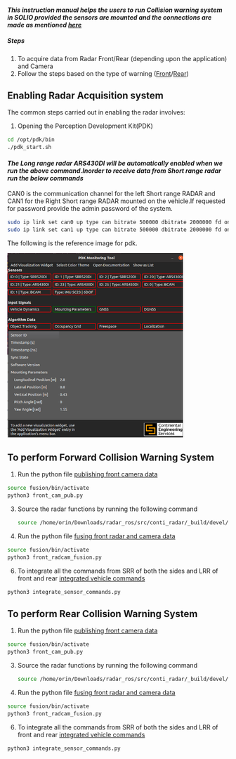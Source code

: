 #### *This instruction manual helps the users to run Collision warning system in SOLIO provided the sensors are mounted and the  connections are made as mentioned [here](https://github.com/SamukthaV/Solio1_RadCam_fusion/tree/main/Hardware%20setup%20)*

##### Steps
1) To acquire data from Radar Front/Rear (depending upon the application) and Camera
2) Follow the steps based on the type of warning ([Front](#to-perform-forward-collision-warning-system)/[Rear](#to-perform-rear-collision-warning-system))

## Enabling Radar Acquisition system
The common steps carried out in enabling the radar involves:
1) Opening the Perception Development Kit(PDK)
```bash
cd /opt/pdk/bin
./pdk_start.sh
```
#### *The Long range radar ARS430DI will be automatically enabled when we run the above command.Inorder to receive data from Short range radar run the below commands*
CAN0 is the communication channel for the left Short range RADAR and CAN1 for the Right Short range RADAR mounted on the vehicle.If requested for password provide the admin password of the system.
```bash
sudo ip link set can0 up type can bitrate 500000 dbitrate 2000000 fd on
sudo ip link set can1 up type can bitrate 500000 dbitrate 2000000 fd on

```
The following is the reference image for pdk.

<img src="./img/pdk.png" alt="pdk Image" width="400"> 



## To perform Forward Collision Warning System
1. Run the python file [publishing front camera data](https://github.com/SamukthaV/Solio1_RadCam_fusion/blob/main/Collision%20warning%20based%20on%20Sensor%20fusion/FCWS%20%2B%20cut-in%20%2B%20cut-out/front_cam_pub.py)
```bash
source fusion/bin/activate
python3 front_cam_pub.py
```
3. Source the radar functions by running the following command
   ```bash
   source /home/orin/Downloads/radar_ros/src/conti_radar/_build/devel/setup.bash

    ```
4.  Run the python file [fusing front radar and camera data](https://github.com/SamukthaV/Solio1_RadCam_fusion/blob/main/Collision%20warning%20based%20on%20Sensor%20fusion/FCWS%20%2B%20cut-in%20%2B%20cut-out/front_radcam_fusion.py)
```bash
source fusion/bin/activate
python3 front_radcam_fusion.py
```
6. To integrate all the commands from SRR of both the sides and LRR of front and rear [integrated vehicle commands](https://github.com/SamukthaV/Solio1_RadCam_fusion/blob/main/Collision%20warning%20based%20on%20Sensor%20fusion/FCWS%20%2B%20cut-in%20%2B%20cut-out/integrate%20sensor%20commands.py)
```bash
python3 integrate_sensor_commands.py
```
## To perform Rear Collision Warning System
1. Run the python file [publishing front camera data](https://github.com/SamukthaV/Solio1_RadCam_fusion/blob/main/Collision%20warning%20based%20on%20Sensor%20fusion/FCWS%20%2B%20cut-in%20%2B%20cut-out/front_cam_pub.py)
```bash
source fusion/bin/activate
python3 front_cam_pub.py
```
3. Source the radar functions by running the following command
   ```bash
   source /home/orin/Downloads/radar_ros/src/conti_radar/_build/devel/setup.bash

    ```
4.  Run the python file [fusing front radar and camera data](https://github.com/SamukthaV/Solio1_RadCam_fusion/blob/main/Collision%20warning%20based%20on%20Sensor%20fusion/FCWS%20%2B%20cut-in%20%2B%20cut-out/front_radcam_fusion.py)
```bash
source fusion/bin/activate
python3 front_radcam_fusion.py
```
6. To integrate all the commands from SRR of both the sides and LRR of front and rear [integrated vehicle commands](https://github.com/SamukthaV/Solio1_RadCam_fusion/blob/main/Collision%20warning%20based%20on%20Sensor%20fusion/FCWS%20%2B%20cut-in%20%2B%20cut-out/integrate%20sensor%20commands.py)
```bash
python3 integrate_sensor_commands.py
```
